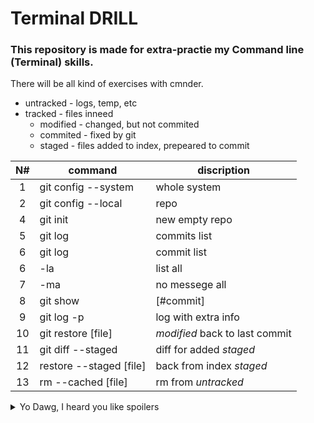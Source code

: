 # Terminal DRILL
### This repository is made for extra-practie my Command line (Terminal) skills.
There will be all kind of exercises with cmnder.

- untracked - logs, temp, etc
- tracked - files inneed
  - modified - changed, but not commited
  - commited - fixed by git
  - staged - files added to index, prepeared to commit

N# | command | discription
:---:| --- | ---
1 | git config --system | whole system
2 | git config --local | repo
4 | git init | new empty repo
5 | git log | commits list
6 | git log | commit list
6 | -la | list all 
7 | -ma | no messege all
8 | git show | [#commit]
9 | git log -p | log with extra info
10 | git restore [file] | *modified* back to last commit
11 | git diff --staged | diff for added *staged*
12 | restore --staged [file] | back from index *staged*
13 | rm --cached [file] | rm from *untracked*

<details>
<summary>Yo Dawg, I heard you like spoilers</summary>
  <details>
  <summary>So I put a spoiler on your spoiler</summary>
    <details>
    <summary>So you can drive while</summary>
    Snape kills Dumledore
      
      Yeah it's old, but i like this one
<img src="https://marriednetworth.com/wp-content/uploads/2018/05/xzibit_2466.jpeg" alt="old_snoop_dogg" width="710" height="400">
  </details>
</details>
